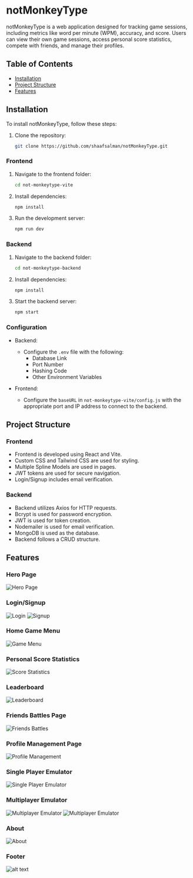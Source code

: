 # notMonkeyType

notMonkeyType is a web application designed for tracking game sessions, including metrics like word per minute (WPM), accuracy, and score. Users can view their own game sessions, access personal score statistics, compete with friends, and manage their profiles.

## Table of Contents

- [Installation](#installation)
- [Project Structure](#project-structure)
- [Features](#features)

## Installation

To install notMonkeyType, follow these steps:

1. Clone the repository:
   ```bash
   git clone https://github.com/shaafsalman/notMonkeyType.git
   ```


### Frontend

1. Navigate to the frontend folder:
   ```bash
   cd not-monkeytype-vite
   ```

2. Install dependencies:
   ```bash
   npm install
   ```

3. Run the development server:
   ```bash
   npm run dev
   ```

### Backend

1. Navigate to the backend folder:
   ```bash
   cd not-monkeytype-backend
   ```

2. Install dependencies:
   ```bash
   npm install
   ```

3. Start the backend server:
   ```bash
   npm start
   ```

### Configuration

- Backend:
  - Configure the `.env` file with the following:
    - Database Link
    - Port Number
    - Hashing Code
    - Other Environment Variables

- Frontend:
  - Configure the `baseURL` in `not-monkeytype-vite/config.js` with the appropriate port and IP address to connect to the backend.

## Project Structure

### Frontend

- Frontend is developed using React and Vite.
- Custom CSS and Tailwind CSS are used for styling.
- Multiple Spline Models are used in pages.
- JWT tokens are used for secure navigation.
- Login/Signup includes email verification.

### Backend

- Backend utilizes Axios for HTTP requests.
- Bcrypt is used for password encryption.
- JWT is used for token creation.
- Nodemailer is used for email verification.
- MongoDB is used as the database.
- Backend follows a CRUD structure.

## Features

### Hero Page
![Hero Page](<Screenshot 2024-05-14 171817.png>)

### Login/Signup
![Login](<Screenshot 2024-05-14 171824.png>)
![Signup](<Screenshot 2024-05-14 171831.png>)

### Home Game Menu
![Game Menu](<Screenshot 2024-05-14 171936.png>)

### Personal Score Statistics
![Score Statistics](<Screenshot 2024-05-14 172008.png>)

### Leaderboard
![Leaderboard](<Screenshot 2024-05-14 171944.png>)

### Friends Battles Page
![Friends Battles](<Screenshot 2024-05-14 171958.png>)

### Profile Management Page
![Profile Management](<Screenshot 2024-05-14 172014.png>)

### Single Player Emulator
![Single Player Emulator](<Screenshot 2024-05-14 172101.png>)

### Multiplayer Emulator
![Multiplayer Emulator](<Screenshot 2024-05-14 172138.png>)
![Multiplayer Emulator](<Screenshot 2024-05-14 172131.png>)

### About
![About](<Screenshot 2024-05-14 172024.png>)



### Footer
 ![alt text](<Screenshot 2024-05-14 172031.png>)
